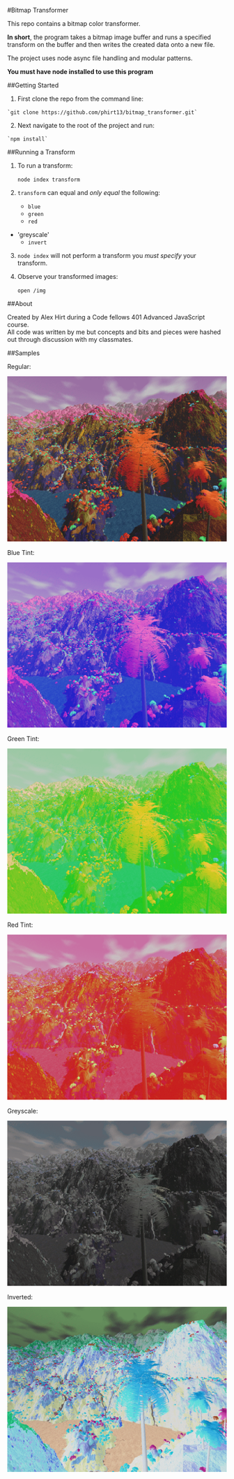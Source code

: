 #Bitmap Transformer

This repo contains a bitmap color transformer.  

**In short**, the program takes a bitmap image buffer and runs a specified transform on the buffer and then writes the created data onto a new file.

The project uses node async file handling and modular patterns.

**You must have node installed to use this program**

##Getting Started

  1. First clone the repo from the command line:

	`git clone https://github.com/phirt13/bitmap_transformer.git`

  2. Next navigate to the root of the project and run:

	`npm install`

##Running a Transform

1. To run a transform:

	`node index transform`

2. `transform` can equal and *only equal* the following:

	- `blue`
	- `green`
	- `red`
  - 'greyscale'
	- `invert`

3. `node index` will not perform a transform you *must specify* your transform.  

4. Observe your transformed images:

	`open /img`

##About

Created by Alex Hirt during a Code fellows 401 Advanced JavaScript course.  
All code was written by me but concepts and bits and pieces were hashed out through discussion with my classmates.  

##Samples

Regular:

![Regular](/img/LAND2.bmp)

Blue Tint:

![Blue](/img/blue.bmp)

Green Tint:

![Green](/img/green.bmp)

Red Tint:

![Red](/img/red.bmp)

Greyscale:

![Grey](/img/greyscale.bmp)

Inverted:

![Inverted](/img/inverted.bmp)
